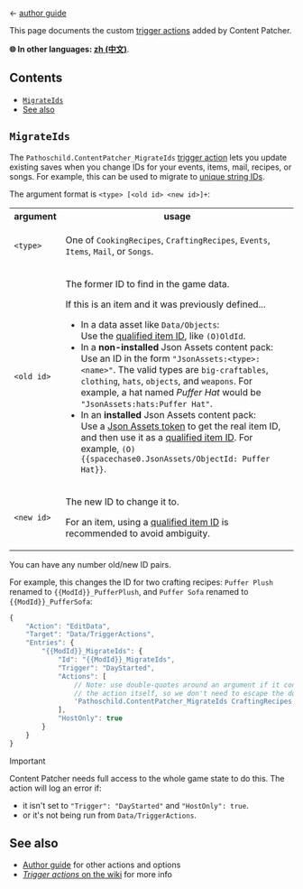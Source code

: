 ﻿← [author guide](../author-guide.md)

This page documents the custom [trigger actions](https://stardewvalleywiki.com/Modding:Trigger_actions) added by
Content Patcher.

**🌐 In other languages: [zh (中文)](../zh/author-guide/trigger-actions.md)**.

## Contents
* [`MigrateIds`](#migrateids)
* [See also](#see-also)

## `MigrateIds`
The `Pathoschild.ContentPatcher_MigrateIds` [trigger action](https://stardewvalleywiki.com/Modding:Trigger_actions)
lets you update existing saves when you change IDs for your events, items, mail, recipes, or songs. For example, this
can be used to migrate to [unique string IDs](https://stardewvalleywiki.com/Modding:Common_data_field_types#Unique_string_ID).

The argument format is `<type> [<old id> <new id>]+`:

<table>
<tr>
<th>argument</th>
<th>usage</th>
</tr>
<tr>
<td><code>&lt;type&gt;</code></td>
<td>

One of `CookingRecipes`, `CraftingRecipes`, `Events`, `Items`, `Mail`, or `Songs`.

</td>
</tr>
<tr>
<td><code>&lt;old id&gt;</code></td>
<td>

The former ID to find in the game data.

If this is an item and it was previously defined...
* In a data asset like `Data/Objects`:  
  Use the [qualified item ID](https://stardewvalleywiki.com/Modding:Common_data_field_types#Item_ID), like `(O)OldId`.
* In a **non-installed** Json Assets content pack:  
  Use an ID in the form `"JsonAssets:<type>:<name>"`. The valid types are `big-craftables`, `clothing`, `hats`,
  `objects`, and `weapons`. For example, a hat named _Puffer Hat_ would be `"JsonAssets:hats:Puffer Hat"`.
* In an **installed** Json Assets content pack:  
  Use a [Json Assets token](https://github.com/spacechase0/StardewValleyMods/blob/develop/JsonAssets/docs/author-guide.md#integration-with-content-patcher)
  to get the real item ID, and then use it as a [qualified item ID](https://stardewvalleywiki.com/Modding:Common_data_field_types#Item_ID).
  For example, `(O){{spacechase0.JsonAssets/ObjectId: Puffer Hat}}`.

</td>
</tr>
<tr>
<td><code>&lt;new id&gt;</code></td>
<td>

The new ID to change it to.

For an item, using a [qualified item ID](https://stardewvalleywiki.com/Modding:Common_data_field_types#Item_ID) is
recommended to avoid ambiguity.

</td>
</tr>
</table>

You can have any number old/new ID pairs.

For example, this changes the ID for two crafting recipes: `Puffer Plush` renamed to `{{ModId}}_PufferPlush`, and `Puffer
Sofa` renamed to `{{ModId}}_PufferSofa`:

```js
{
    "Action": "EditData",
    "Target": "Data/TriggerActions",
    "Entries": {
        "{{ModId}}_MigrateIds": {
            "Id": "{{ModId}}_MigrateIds",
            "Trigger": "DayStarted",
            "Actions": [
                // Note: use double-quotes around an argument if it contains spaces. This example has single-quotes for
                // the action itself, so we don't need to escape the double-quotes inside it.
                'Pathoschild.ContentPatcher_MigrateIds CraftingRecipes "Puffer Plush" {{ModId}}_PufferPlush "Puffer Sofa" {{ModId}}_PufferSofa'
            ],
            "HostOnly": true
        }
    }
}
```

> [!IMPORTANT]  
> Content Patcher needs full access to the whole game state to do this. The action will log an error if:
>* it isn't set to `"Trigger": "DayStarted"` and `"HostOnly": true`.
>* or it's not being run from `Data/TriggerActions`.

## See also
* [Author guide](../author-guide.md) for other actions and options
* [_Trigger actions_ on the wiki](https://stardewvalleywiki.com/Modding:Trigger_actions) for more info
